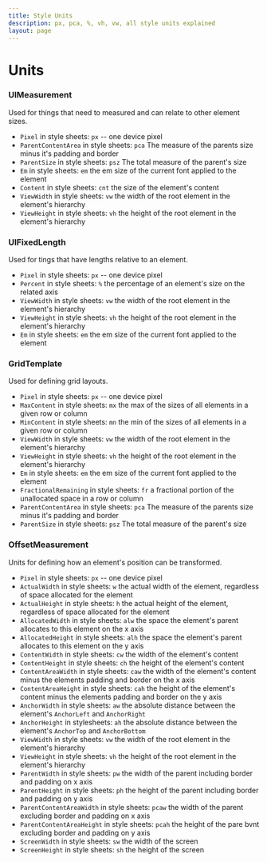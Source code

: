 ```yaml
---
title: Style Units
description: px, pca, %, vh, vw, all style units explained
layout: page
---
```


# Units
### UIMeasurement 
Used for things that need to measured and can relate to other element sizes.
 * `Pixel`  in style sheets: `px` -- one device pixel
 * `ParentContentArea` in style sheets: `pca` The measure of the parents size minus it's padding and border
 * `ParentSize` in style sheets: `psz` The total measure of the parent's size
 * `Em` in style sheets: `em` the em size of the current font applied to the element
 * `Content` in style sheets: `cnt` the size of the element's content
 * `ViewWidth` in style sheets: `vw` the width of the root element in the element's hierarchy
 * `ViewHeight` in style sheets: `vh` the height of the root element in the element's hierarchy
 
### UIFixedLength
Used for tings that have lengths relative to an element.
 * `Pixel`  in style sheets: `px` -- one device pixel
 * `Percent` in style sheets: `%` the percentage of an element's size on the related axis
 * `ViewWidth` in style sheets: `vw` the width of the root element in the element's hierarchy
 * `ViewHeight` in style sheets: `vh` the height of the root element in the element's hierarchy
 * `Em` in style sheets: `em` the em size of the current font applied to the element

### GridTemplate
Used for defining grid layouts.
 * `Pixel`  in style sheets: `px` -- one device pixel
 * `MaxContent` in style sheets: `mx` the max of the sizes of all elements in a given row or column
 * `MinContent` in style sheets: `mn` the min of the sizes of all elements in a given row or column
 * `ViewWidth` in style sheets: `vw` the width of the root element in the element's hierarchy
 * `ViewHeight` in style sheets: `vh` the height of the root element in the element's hierarchy
 * `Em` in style sheets: `em` the em size of the current font applied to the element
 * `FractionalRemaining` in style sheets: `fr` a fractional portion of the unallocated space in a row or column
 * `ParentContentArea` in style sheets: `pca` The measure of the parents size minus it's padding and border
 * `ParentSize` in style sheets: `psz` The total measure of the parent's size

### OffsetMeasurement
Units for defining how an element's position can be transformed.
 * `Pixel` in style sheets: `px` -- one device pixel
 * `ActualWidth` in style sheets: `w` the actual width of the element, regardless of space allocated for the element
 * `ActualHeight` in style sheets: `h` the actual height of the element, regardless of space allocated for the element
 * `AllocatedWidth` in style sheets: `alw` the space the element's parent allocates to this element on the x axis
 * `AllocatedHeight` in style sheets: `alh` the space the element's parent allocates to this element on the y axis
 * `ContentWidth` in style sheets: `cw` the width of the element's content
 * `ContentHeight` in style sheets: `ch` the height of the element's content
 * `ContentAreaWidth` in style sheets: `caw` the width of the element's content minus the elements padding and border on the x axis
 * `ContentAreaHeight` in style sheets: `cah` the height of the element's content minus the elements padding and border on the y axis
 * `AnchorWidth` in style sheets: `aw` the absolute distance between the element's `AnchorLeft` and `AnchorRight`
 * `AnchorHeight` in stylesheets: `ah` the absolute distance between the element's `AnchorTop` and `AnchorBottom`
 * `ViewWidth` in style sheets: `vw` the width of the root element in the element's hierarchy
 * `ViewHeight` in style sheets: `vh` the height of the root element in the element's hierarchy
 * `ParentWidth` in style sheets: `pw` the width of the parent including border and padding on x axis
 * `ParentHeight` in style sheets: `ph` the height of the parent including border and padding on y axis
 * `ParentContentAreaWidth` in style sheets: `pcaw` the width of the parent excluding border and padding on x axis 
 * `ParentContentAreaHeight` in style sheets: `pcah` the height of the pare bvnt excluding border and padding on y axis 
 * `ScreenWidth` in style sheets: `sw` the width of the screen
 * `ScreenHeight` in style sheets: `sh` the height of the screen  